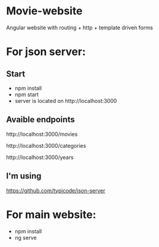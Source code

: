 # Movie-website
Angular website with routing + http + template driven forms

# For json server:

## Start
- npm install
- npm start
- server is located on http://localhost:3000

## Avaible endpoints
http://localhost:3000/movies

http://localhost:3000/categories

http://localhost:3000/years

## I'm using
https://github.com/typicode/json-server

# For main website:

- npm install
- ng serve
